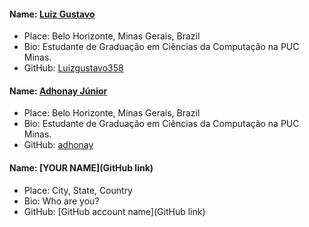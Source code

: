 #### Name: [Luiz Gustavo](https://github.com/Luizgustavo358)
- Place: Belo Horizonte, Minas Gerais, Brazil
- Bio: Estudante de Graduação em Ciências da Computação na PUC Minas.
- GitHub: [Luizgustavo358](https://github.com/Luizgustavo358)

#### Name: [Adhonay Júnior](https://github.com/adhonay)
- Place: Belo Horizonte, Minas Gerais, Brazil
- Bio: Estudante de Graduação em Ciências da Computação na PUC Minas.
- GitHub: [adhonay](https://github.com/adhonay)

#### Name: [YOUR NAME](GitHub link)
- Place: City, State, Country
- Bio: Who are you?
- GitHub: [GitHub account name](GitHub link)
